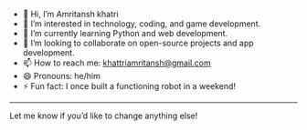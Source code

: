 
                                                 

- 👋 Hi, I’m Amritansh khatri
- 👀 I’m interested in technology, coding, and game development.
- 🌱 I’m currently learning Python and web development.
- 💞️ I’m looking to collaborate on open-source projects and app development.
- 📫 How to reach me: khattriamritansh@gmail.com
- 😄 Pronouns: he/him
- ⚡ Fun fact: I once built a functioning robot in a weekend!

---

Let me know if you’d like to change anything else!

<!---
GeekAnsh001/GeekAnsh001 is a ✨ special ✨ repository because its `README.md` (this file) appears on your GitHub profile.
You can click the Preview link to take a look at your changes.
--->
